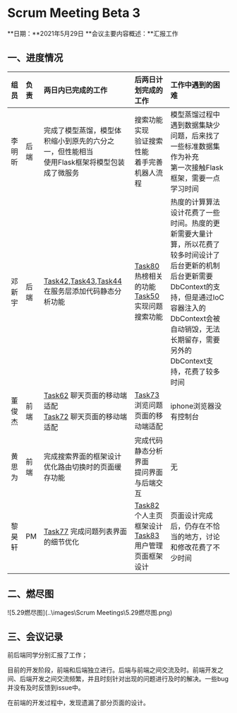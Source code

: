 # Scrum Meeting Beta 3

**日期：**2021年5月29日
**会议主要内容概述：**汇报工作

## 一、进度情况

| 组员   | 负责 | 两日内已完成的工作                                           | 后两日计划完成的工作                                         | 工作中遇到的困难                                             |
| :----- | :--- | :----------------------------------------------------------- | :----------------------------------------------------------- | :----------------------------------------------------------- |
| 李明昕 | 后端 | 完成了模型蒸馏，模型体积缩小到原先的六分之一，但性能相当<br />使用Flask框架将模型包装成了微服务 | 搜索功能实现<br />验证搜索性能<br />着手完善机器人流程       | 模型蒸馏过程中遇到数据集缺少问题，后来找了一些标准数据集作为补充<br />第一次接触Flask框架，需要一点学习时间 |
| 邓新宇 | 后端 | [Task42](https://gitlab.buaaoo.top/2021_alige_homeworks/group_projects/dang_qi_shuang_jiang/AIApe/issues/42),[Task43](https://gitlab.buaaoo.top/2021_alige_homeworks/group_projects/dang_qi_shuang_jiang/AIApe/issues/43),[Task44](https://gitlab.buaaoo.top/2021_alige_homeworks/group_projects/dang_qi_shuang_jiang/AIApe/issues/44)在服务层添加代码静态分析功能 | [Task80](https://gitlab.buaaoo.top/2021_alige_homeworks/group_projects/dang_qi_shuang_jiang/AIApe/issues/80)热榜相关的功能<br />[Task50](https://gitlab.buaaoo.top/2021_alige_homeworks/group_projects/dang_qi_shuang_jiang/AIApe/issues/50)实现问题搜索功能 | 热度的计算算法设计花费了一些时间。热度的更新需要大量计算，所以花费了较多时间设计了后台更新的机制<br />后台更新需要DbContext的支持，但是通过IoC容器注入的DbContext会被自动销毁，无法长期留存，需要另外的DbContext支持，花费了较多时间 |
| 董俊杰 | 前端 | [Task62](https://gitlab.buaaoo.top/2021_alige_homeworks/group_projects/dang_qi_shuang_jiang/AIApe/issues/62) 聊天页面的移动端适配<br />[Task72](https://gitlab.buaaoo.top/2021_alige_homeworks/group_projects/dang_qi_shuang_jiang/AIApe/issues/72) 聊天页面的移动端适配 | [Task73](https://gitlab.buaaoo.top/2021_alige_homeworks/group_projects/dang_qi_shuang_jiang/AIApe/issues/73) 浏览问题页面的移动端适配 | iphone浏览器没有控制台                                       |
| 黄思为 | 前端 | 完成搜索界面的框架设计<br />优化路由切换时的页面缓存功能     | 完成代码静态分析界面<br />提问界面与后端交互                 | 无                                                           |
| 黎昊轩 | PM   | [Task77](https://gitlab.buaaoo.top/2021_alige_homeworks/group_projects/dang_qi_shuang_jiang/AIApe/issues/77) 完成问题列表界面的细节优化 | [Task82](https://gitlab.buaaoo.top/2021_alige_homeworks/group_projects/dang_qi_shuang_jiang/AIApe/issues/82) 个人主页框架设计<br />[Task83](https://gitlab.buaaoo.top/2021_alige_homeworks/group_projects/dang_qi_shuang_jiang/AIApe/issues/83) 用户管理页面框架设计 | 页面设计完成后，仍存在不恰当的地方，讨论和修改花费了不少时间 |



## 二、燃尽图

![5.29燃尽图](..\images\Scrum Meetings\5.29燃尽图.png)



## 三、会议记录

前后端同学分别汇报了工作；

目前的开发阶段，前端和后端独立进行。后端与前端之间交流及时。前端开发之间、后端开发之间交流频繁，并且时刻针对出现的问题进行及时的解决。一些bug并没有及时反馈到issue中。

在前端的开发过程中，发现遗漏了部分页面的设计。







